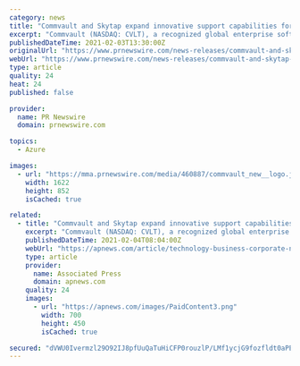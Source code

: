 ```yaml
---
category: news
title: "Commvault and Skytap expand innovative support capabilities for IBM i (AS/400) in Microsoft Azure"
excerpt: "Commvault (NASDAQ: CVLT), a recognized global enterprise software leader in the management of data across cloud and on-premises"
publishedDateTime: 2021-02-03T13:30:00Z
originalUrl: "https://www.prnewswire.com/news-releases/commvault-and-skytap-expand-innovative-support-capabilities-for-ibm-i-as400-in-microsoft-azure-301221112.html"
webUrl: "https://www.prnewswire.com/news-releases/commvault-and-skytap-expand-innovative-support-capabilities-for-ibm-i-as400-in-microsoft-azure-301221112.html"
type: article
quality: 24
heat: 24
published: false

provider:
  name: PR Newswire
  domain: prnewswire.com

topics:
  - Azure

images:
  - url: "https://mma.prnewswire.com/media/460887/commvault_new__logo.jpg?p=facebook"
    width: 1622
    height: 852
    isCached: true

related:
  - title: "Commvault and Skytap expand innovative support capabilities for IBM i (AS/400) in Microsoft Azure"
    excerpt: "Commvault (NASDAQ: CVLT), a recognized global enterprise software leader in the management of data across cloud and on-premises environments, today announces a new partnership with Skytap to expand data protection and migration for IBM i (AS/400) workloads hosted in Skytap on Microsoft Azure."
    publishedDateTime: 2021-02-04T08:04:00Z
    webUrl: "https://apnews.com/article/technology-business-corporate-news-products-and-services-software-industry-72ba5252a074b6a344d2bc1cd7b2b801"
    type: article
    provider:
      name: Associated Press
      domain: apnews.com
    quality: 24
    images:
      - url: "https://apnews.com/images/PaidContent3.png"
        width: 700
        height: 450
        isCached: true

secured: "dVWU0Ivermzl29O92IJ8pfUuQaTuHiCFP0rouzlP/LMf1ycjG9fozfldt0aPE6TuLCNArN4N4Akzh7ZrIzsqBpJL8mKxdcVog4Nk7MHsnMWNHFNgMFqHLFlDFpkseqs6kBMPqNbezltPuOrLUAFqkJCnkasn+EnNQDPEMGWLTDfo0Cq/IZY3QbvpOFash+RvFnMaIhgYs2VL65gHU4kd4EM9bCOaZ8l7rIAkT/RHNAgbjolAywhPE2VofX2dr6NE17feS7LMFCgmnJClrXtgUbOL6uqYccdA+yjTGtTtF2nqme9wmFOlSH3EFW5FIxkmBwS+6PHwRFr5G7zy0gFboltdiDssLP6OimTbZaqmtsI=;Ov5ONTMXfHiDYfcu5j8Kqg=="
---
```


